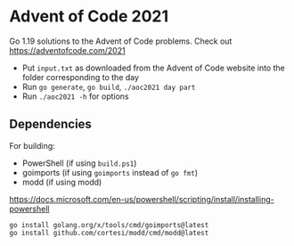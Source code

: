 # Advent of Code 2021

Go 1.19 solutions to the Advent of Code problems. Check out <https://adventofcode.com/2021>

- Put `input.txt` as downloaded from the Advent of Code website into the folder corresponding to the day
- Run `go generate`, `go build`, `./aoc2021 day part`
- Run `./aoc2021 -h` for options

## Dependencies

For building:

- PowerShell (if using `build.ps1`)
- goimports (if using `goimports` instead of `go fmt`)
- modd (if using modd)

<https://docs.microsoft.com/en-us/powershell/scripting/install/installing-powershell>

```
go install golang.org/x/tools/cmd/goimports@latest
go install github.com/cortesi/modd/cmd/modd@latest
```
